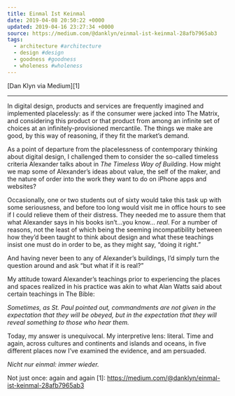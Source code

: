 ```yaml
---
title: Einmal Ist Keinmal
date: 2019-04-08 20:50:22 +0000
updated: 2019-04-16 23:27:34 +0000
source: https://medium.com/@danklyn/einmal-ist-keinmal-28afb7965ab3
tags:
  - architecture #architecture
  - design #design
  - goodness #goodness
  - wholeness #wholeness
---
```

[Dan Klyn via Medium][1]
* * *

In digital design, products and services are frequently imagined and implemented placelessly: as if the consumer were jacked into The Matrix, and considering this product or that product from among an infinite set of choices at an infinitely-provisioned mercantile. The things we make are good, by this way of reasoning, if they fit the market’s demand.
As a point of departure from the placelessness of contemporary thinking about digital design, I challenged them to consider the so-called timeless criteria Alexander talks about in *The Timeless Way of Building*. How might we map some of Alexander’s ideas about value, the self of the maker, and the nature of order into the work they want to do on iPhone apps and websites?
Occasionally, one or two students out of sixty would take this task up with some seriousness, and before too long would visit me in office hours to see if I could relieve them of their distress. They needed me to assure them that what Alexander says in his books isn’t…you know… *real*. For a number of reasons, not the least of which being the seeming incompatibility between how they’d been taught to think about design and what these teachings insist one must do in order to be, as they might say, “doing it right.”
And having never been to any of Alexander’s buildings, I’d simply turn the question around and ask “but what if it is real?”
My attitude toward Alexander’s teachings prior to experiencing the places and spaces realized in his practice was akin to what Alan Watts said about certain teachings in The Bible:
*Sometimes, as St. Paul pointed out, commandments are not given in the expectation that they will be obeyed, but in the expectation that they will reveal something to those who hear them.*>   
Today, my answer is unequivocal. My interpretive lens: literal. Time and again, across cultures and continents and islands and oceans, in five different places now I’ve examined the evidence, and am persuaded.
*Nicht nur einmal: immer wieder.*
Not just once: again and again
[1]: https://medium.com/@danklyn/einmal-ist-keinmal-28afb7965ab3